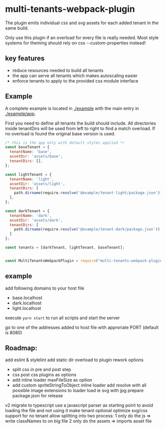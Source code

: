 # multi-tenants-webpack-plugin

The plugin emits individual *css* and *svg* assets for each added tenant in the same build.

Only use this plugin if an overload for every file is really needed. Most style systems for theming should rely on css --custom-properties instead!

## key features
- reduce resources needed to build all tenants
- the app can serve all tenants which makes autoscaling easier
- enforce tenants to apply to the provided css module interface

## Example
A complete example is located in [./example](./example) with the main entry in [./example/app](./example/app).

First you need to define all tenants the build should include.
All directories inside tenantDirs will be used from left to right to find a match overload.
If no overload is found the original base version is used.
````js
/* this is the app only with default styles applied */
const baseTenant = {
  tenantName: 'base',
  assetDir: 'assets/base',
  tenantDirs: [],
};

const lightTenant = {
  tenantName: 'light',
  assetDir: 'assets/light',
  tenantDirs: [
    path.dirname(require.resolve('@example/tenant-light/package.json'))
  ],
};

const darkTenant = {
  tenantName: 'dark',
  assetDir: 'assets/dark',
  tenantDirs: [
    path.dirname(require.resolve('@example/tenant-dark/package.json'))
  ]
};

const tenants = [darkTenant, lightTenant, baseTenant];
````


````js

const MultiTenantsWebpackPlugin = require("multi-tenants-webpack-plugin");

````

## example

add following domains to your host file
- base.localhost
- dark.localhost
- light.localhost

execute `yarn start` to run all scripts and start the server

go to one of the addresses added to host file with approriate PORT (default is 8080)

## Roadmap:
add eslint & stylelint
add static dir overload to plugin
rework options
- split css in pre and post step
- css post css plugins as options
- add inline loader maxFileSize as option
- add custom spriteStringToObject
inline loader add resolve with all possible image extensions to loader load ie svg with jpg
prepare package.json for release

v2
migrate to typescript
use a javascript parser as starting point to avoid loading the file and not using it
make tenant optional optimize svg/css support for no tenant
allow splitting into two process: 
1 only do the js => write classNames to on big file
2 only do the assets => imports asset file